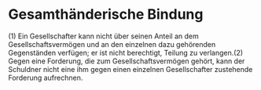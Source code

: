 # Gesamthänderische Bindung

(1) Ein Gesellschafter kann nicht über seinen Anteil an dem Gesellschaftsvermögen und an den einzelnen dazu gehörenden Gegenständen verfügen; er ist nicht berechtigt, Teilung zu verlangen.(2) Gegen eine Forderung, die zum Gesellschaftsvermögen gehört, kann der Schuldner nicht eine ihm gegen einen einzelnen Gesellschafter zustehende Forderung aufrechnen. 

